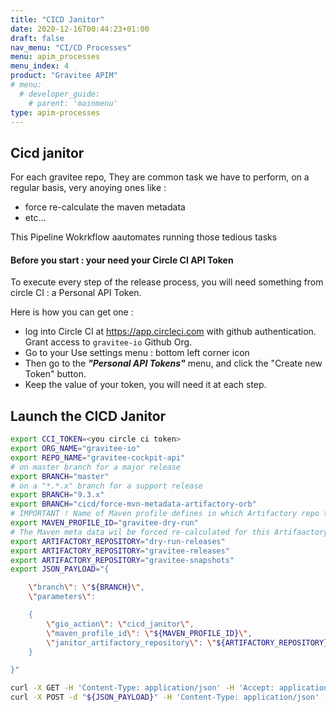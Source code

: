 ```yaml
---
title: "CICD Janitor"
date: 2020-12-16T00:44:23+01:00
draft: false
nav_menu: "CI/CD Processes"
menu: apim_processes
menu_index: 4
product: "Gravitee APIM"
# menu:
  # developer_guide:
    # parent: 'mainmenu'
type: apim-processes
---
```



## Cicd janitor

For each gravitee repo, They are common task we have to perform, on a regular basis, very anoying ones like :
* force re-calculate the maven metadata
* etc...

This Pipeline Wokrkflow aautomates running those tedious tasks

#### Before you start : your need your Circle CI API Token

To execute every step of the release process, you will need something from circle CI : a Personal API Token.

Here is how you can get one :
* log into Circle CI at https://app.circleci.com with github authentication. Grant access to `gravitee-io` Github Org.
* Go to your Use settings menu : bottom left corner icon
* Then go to the  _**"Personal API Tokens"**_ menu, and click the "Create new Token" button.
* Keep the value of your token, you will need it at each step.


## Launch the CICD Janitor



```bash
export CCI_TOKEN=<you circle ci token>
export ORG_NAME="gravitee-io"
export REPO_NAME="gravitee-cockpit-api"
# on master branch for a major release
export BRANCH="master"
# on a "*.*.x" branch for a support release
export BRANCH="9.3.x"
export BRANCH="cicd/force-mvn-metadata-artifactory-orb"
# IMPORTANT ! Name of Maven profile defines in which Artifactory repo the mvn deploys sends
export MAVEN_PROFILE_ID="gravitee-dry-run"
# The Maven meta data wil be forced re-calculated for this Artifaactory Repository
export ARTIFACTORY_REPOSITORY="dry-run-releases"
export ARTIFACTORY_REPOSITORY="gravitee-releases"
export ARTIFACTORY_REPOSITORY="gravitee-snapshots"
export JSON_PAYLOAD="{

    \"branch\": \"${BRANCH}\",
    \"parameters\":

    {
        \"gio_action\": \"cicd_janitor\",
        \"maven_profile_id\": \"${MAVEN_PROFILE_ID}\",
        \"janitor_artifactory_repository\": \"${ARTIFACTORY_REPOSITORY}\"
    }

}"

curl -X GET -H 'Content-Type: application/json' -H 'Accept: application/json' -H "Circle-Token: ${CCI_TOKEN}" https://circleci.com/api/v2/me | jq .
curl -X POST -d "${JSON_PAYLOAD}" -H 'Content-Type: application/json' -H 'Accept: application/json' -H "Circle-Token: ${CCI_TOKEN}" https://circleci.com/api/v2/project/gh/${ORG_NAME}/${REPO_NAME}/pipeline | jq .
```
